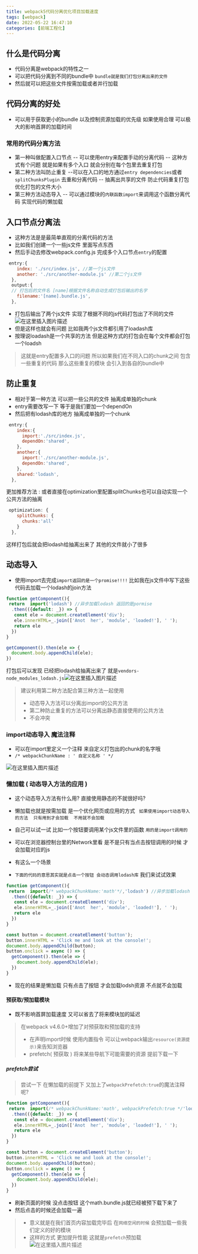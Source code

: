 ```yaml
---
title: webpack5代码分离优化项目加载速度
tags: [webpack]
date: 2022-05-22 16:47:10
categories: [前端工程化]
---
```

 ## 什么是代码分离
- 代码分离是webpack的特性之一
- 可以把代码分离到不同的bundle中 `bundle就是我们打包分离出来的文件`
- 然后就可以把这些文件按需加载或者并行加载
## 代码分离的好处
- 可以用于获取更小的bundle 以及控制资源加载的优先级  如果使用合理 可以极大的影响首屏的加载时间

### 常用的代码分离方法
- 第一种叫做配置入口节点
-- 可以使用entry来配置手动的分离代码
-- 这种方式有个问题  就是如果有多个入口 就会分别在每个包里去重复打包
- 第二种方法叫防止重复
--可以在入口的地方通过`entry dependencies`或者`splitChunksPlugin`  去重和分离代码
-- 抽离出共享的文件 防止代码重复打包  优化打包的文件大小 
- 第三种方法动态导入
-- 可以通过模块的`内联函数import`来调用这个函数分离代码 实现代码的懒加载

## 入口节点分离法
- 这种方法是是最简单直观的分离代码的方法
- 比如我们创建一个一些js文件  里面写点东西 
- 然后手动去修改webpack.config.js  完成多个入口节点`entry`的配置

```javascript
 entry:{
    index: './src/index.js', //第一个js文件
    another: './src/another-module.js' //第二个js文件
  }, 
  output:{
  // 打包后的文件名 [name]根据文件名称自动生成打包后输出的名字
    filename:'[name].bundle.js',
  },
```
- 打包后输出了两个js文件  实现了根据不同的js代码打包出了不同的文件![在这里插入图片描述](https://img-blog.csdnimg.cn/6bdd37000c3d4f929e333aaf4e80fc02.png)
- 但是这样也就会有问题 比如我两个js文件都引用了loadash库
- 按理说loadash是一个共享的方法   但是这种方式的打包会在每个文件都会打包一个loadsh  
>这就是entry配置多入口的问题
> 所以如果我们在不同入口的chunk之间  包含一些重复的代码
>那么这些重复的模块 会引入到各自的bundle中

## 防止重复
- 相对于第一种方法 可以把一些公共的文件 抽离成单独的chunk
- entry需要改写一下   等于是我们要加一个dependOn 
- 然后把有lodash库的地方 抽离成单独的一个chunk

```javascript
 entry:{
    index:{
      import:'./src/index.js',
      dependOn:'shared',
    },
    another:{
      import:'./src/another-module.js',
      dependOn:'shared',
    },
    shared:'lodash', 
  }, 
```


更加推荐方法 : 或者直接在optimization里配置splitChunks也可以自动实现一个公共方法的抽离

```javascript
 optimization: {
    splitChunks: {
      chunks:'all'
    }
  }, 
```

这样打包后就会把lodash给抽离出来了  其他的文件就小了很多


## 动态导入
 - 使用import去完成`import返回的是一个promise!!!!`
比如我在js文件中写下这些代码去加载一个lodash的join方法

```javascript
function getComponent(){
 return  import('lodash') //异步加载lodash 返回的是pormise
  .then(({default: _}) => {
   const ele = document.createElement('div');
   ele.innerHTML=_.join(['Anot  her', 'module', 'loaded!'], ' ');
   return ele
  })
}

getComponent().then(ele => {
  document.body.appendChild(ele); 
})
```
打包后可以发现  已经把lodash给抽离出来了 就是`vendors-node_modules_lodash.js`![在这里插入图片描述](https://img-blog.csdnimg.cn/74b2b5fc63434ce793232f60d636a222.png)
>建议利用第二种方法配合第三种方法一起使用
>- 动态导入方法可以分离出import的公共方法  
>- 第二种防止重复的方法可以分离出静态直接使用的公共方法
>- 不会冲突

### import动态导入 魔法注释
- 可以在import里定义一个注释 来自定义打包出的chunk的名字哦
- `/* webpackChunkName : ' 自定义名称 ' */`

![在这里插入图片描述](https://img-blog.csdnimg.cn/36a4ace078d047b2aab1cc49546c5668.png)
### 懒加载 ( 动态导入方法的应用 )
- 这个动态导入方法有什么用? 直接使用静态的不就很好吗?
- 懒加载也就是按需加载  是一个优化网页或应用的方式
` 如果使用import动态导入的方法  只有用到才会加载  不用就不会加载`

- 自己可以试一试  比如一个按钮要调用某个js文件里的函数 `用的是import调用的`
- 可以在浏览器控制台里的Network里看  是不是只有当点击按钮调用的时候  才会加载对应的js


- 有这么一个场景  
- `下面的代码的意思其实就是点击一个按钮 会动态调用lodash库` 我们来试试效果

```javascript
function getComponent(){
 return  import(/* webpackChunkName:'math'*/,'lodash') //异步加载lodash
  .then(({default: _}) => {
   const ele = document.createElement('div');
   ele.innerHTML=_.join(['Anot  her', 'module', 'loaded!'], ' ');
   return ele
  })
}

const button = document.createElement('button');
button.innerHTML = 'Click me and look at the console!';
document.body.appendChild(button);
button.onclick = async () => {
  getComponent().then(ele => {
    document.body.appendChild(ele); 
  })
}
```
 - 现在的结果是懒加载  只有点击了按钮 才会加载lodsh资源  不点就不会加载

#### 预获取/预加载模块
- 既不影响首屏加载速度 又可以省去了将来模块加的延迟
>在webpack v4.6.0+增加了对预获取和预加载的支持
> - 在声明import时候 使用内置指令  可以让webpack输出`resource(资源提示)`来告知浏览器
> - prefetch( 预获取 ) 将来某些导航下可能需要的资源 提前下载一下

##### prefetch尝试

>尝试一下 在懒加载的前提下  又加上了`webpackPrefetch:true`的魔法注释呢?
 

```javascript
function getComponent(){
 return  import(/* webpackChunkName:'math', webpackPrefetch:true */'lodash') //异步加载lodash
  .then(({default: _}) => {
   const ele = document.createElement('div');
   ele.innerHTML=_.join(['Anot  her', 'module', 'loaded!'], ' ');
   return ele
  })
}

const button = document.createElement('button');
button.innerHTML = 'Click me and look at the console!';
document.body.appendChild(button);
button.onclick = async () => {
  getComponent().then(ele => {
    document.body.appendChild(ele); 
  })
}
```

- 刷新页面的时候 没点击按钮 这个math.bundle.js就已经被预下载下来了
- 然后点击的时候还会加载一遍
> - 意义就是在我们首页内容加载完毕后 在`网络空闲的时候` 会预加载一些我们定义的好的模块
> - 这样的方式 更加提升性能  这就是`prefetch`预加载
![在这里插入图片描述](https://img-blog.csdnimg.cn/1f47acd0d30a4f05a89a79654a755fca.png)



